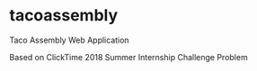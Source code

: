 # tacoassembly
Taco Assembly Web Application

Based on ClickTime 2018 Summer Internship Challenge Problem
